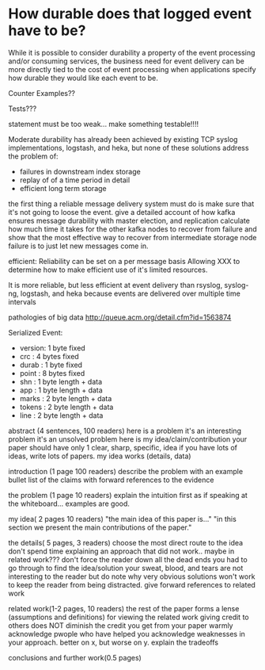 
How durable does that logged event have to be?
==============================================

While it is possible to consider durability a property of the event processing and/or consuming services, the business need for event delivery can be more directly tied to the cost of event processing when applications specify how durable they would like each event to be.


Counter Examples??

Tests???

statement must be too weak... make something testable!!!!


Moderate durability has already been achieved by existing TCP syslog implementations, logstash, and heka, but none of these solutions address the problem of:
* failures in downstream index storage
* replay of of a time period in detail
* efficient long term storage

the first thing a reliable message delivery system must do is make sure that it's not going to loose the event.
give a detailed account of how kafka ensures message durability with master election, and replication
calculate how much time it takes for the other kafka nodes to recover from failure and show that the most effective way to recover from intermediate storage node failure is to just let new messages come in.


efficient:
Reliability can be set on a per message basis Allowing XXX to determine how to make efficient use of it's limited resources.

It is more reliable, but less efficient at event delivery than rsyslog, syslog-ng, logstash, and heka because events are delivered over multiple time intervals


pathologies of big data
http://queue.acm.org/detail.cfm?id=1563874


Serialized Event:
* version: 1 byte  fixed
* crc    : 4 bytes fixed
* durab  : 1 byte  fixed
* point  : 8 bytes fixed
* shn    : 1 byte length + data
* app    : 1 byte length + data
* marks  : 2 byte length + data
* tokens : 2 byte length + data
* line   : 2 byte length + data














abstract (4 sentences, 100 readers)
  here is a problem
    it's an interesting problem
    it's an unsolved problem
  here is my idea/claim/contribution
    your paper should have only 1 clear, sharp, specific, idea
    if you have lots of ideas, write lots of papers.
  my idea works (details, data)

introduction (1 page 100 readers)
  describe the problem with an example
  bullet list of the claims with forward references to the evidence

the problem (1 page 10 readers)
  explain the intuition first as if speaking at the whiteboard... examples are good.

my idea( 2 pages 10 readers)
  "the main idea of this paper is..."
  "in this section we present the main contributions of the paper."

the details( 5 pages, 3 readers)
  choose the most direct route to the idea
    don't spend time explaining an approach that did not work.. maybe in related work???
      don't force the reader down all the dead ends you had to go through to find the idea/solution
        your sweat, blood, and tears are not interesting to the reader
    but do note why very obvious solutions won't work to keep the reader from being distracted.
  give forward references to related work

related work(1-2 pages, 10 readers)
  the rest of the paper forms a lense (assumptions and definitions) for viewing the related work
  giving credit to others does NOT diminish the credit you get from your paper
  warmly acknowledge pwople who have helped you
  acknowledge weaknesses in your approach. better on x, but worse on y. explain the tradeoffs

conclusions and further work(0.5 pages)

